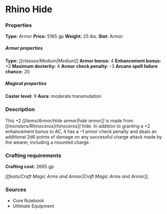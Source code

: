 ﻿---
Title: "Rhino Hide"
Type: "Armor"
Price: "5165 gp"
Weight: "25 lbs."
Slot: "Armor"
Armor properties Type: "Medium"
Armor bonus: "4"
Enhancement bonus: "+2"
Maximum dexterity: "4"
Armor check penalty: "-3"
Arcane spell failure chance: "20"
Caster level: "9"
Aura: "moderate transmutation"
Description: |
  "This _+2 hide armor_ is made from rhinoceros hide. In addition to granting a +2 enhancement bonus to AC, it has a –1 armor check penalty and deals an additional 2d6 points of damage on any successful charge attack made by the wearer, including a mounted charge."
Crafting cost: "2665 gp"
Sources: "['Core Rulebook', 'Ultimate Equipment']"
---

# Rhino Hide

### Properties

**Type:** Armor **Price:** 5165 gp **Weight:** 25 lbs. **Slot:** Armor

##### Armor properties

**Type:** _[[classes/Medium|Medium]]_ **Armor bonus:** 4 **Enhancement bonus:** +2 **Maximum dexterity:** 4 **Armor check penalty:** -3 **Arcane spell failure chance:** 20

##### Magical properties

**Caster level:** 9 **Aura:** moderate transmutation

### Description

This +2 _[[items/Armor/Hide armor|hide armor]]_ is made from _[[monsters/Rhinoceros|rhinoceros]]_ hide. In addition to granting a +2 enhancement bonus to AC, it has a –1 armor check penalty and deals an additional 2d6 points of damage on any successful charge attack made by the wearer, including a mounted charge.

### Crafting requirements

**Crafting cost:** 2665 gp

_[[feats/Craft Magic Arms and Armor|Craft Magic Arms and Armor]]_,

### Sources

* Core Rulebook
* Ultimate Equipment